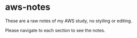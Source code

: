 # aws-notes

These are a raw notes of my AWS study, no styiling or editing.

Please navigate to each section to see the notes.
